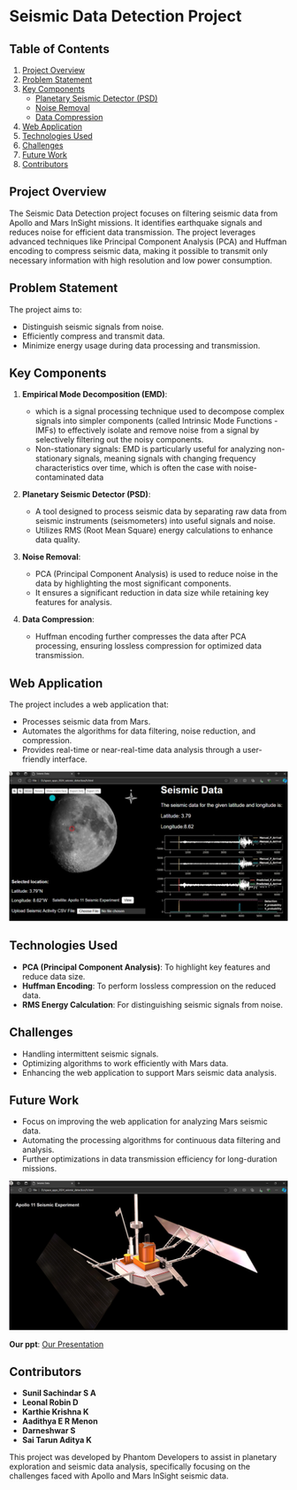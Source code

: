 # Seismic Data Detection Project

## Table of Contents
1. [Project Overview](#project-overview)
2. [Problem Statement](#problem-statement)
3. [Key Components](#key-components)
   - [Planetary Seismic Detector (PSD)](#planetary-seismic-detector-psd)
   - [Noise Removal](#noise-removal)
   - [Data Compression](#data-compression)
4. [Web Application](#web-application)
5. [Technologies Used](#technologies-used)
6. [Challenges](#challenges)
7. [Future Work](#future-work)
8. [Contributors](#contributors)

## Project Overview
The Seismic Data Detection project focuses on filtering seismic data from Apollo and Mars InSight missions. It identifies earthquake signals and reduces noise for efficient data transmission. The project leverages advanced techniques like Principal Component Analysis (PCA) and Huffman encoding to compress seismic data, making it possible to transmit only necessary information with high resolution and low power consumption.

## Problem Statement
The project aims to:
- Distinguish seismic signals from noise.
- Efficiently compress and transmit data.
- Minimize energy usage during data processing and transmission.

## Key Components

1. **Empirical Mode Decomposition (EMD)**:
   - which is a signal processing technique used to decompose complex signals into simpler components (called Intrinsic Mode Functions - IMFs) to effectively isolate and remove noise from a signal by selectively filtering out the noisy components.
   - Non-stationary signals:
         EMD is particularly useful for analyzing non-stationary signals, meaning signals with changing frequency characteristics over time, which is often the case with noise-contaminated data

3. **Planetary Seismic Detector (PSD)**: 
   - A tool designed to process seismic data by separating raw data from seismic instruments (seismometers) into useful signals and noise.
   - Utilizes RMS (Root Mean Square) energy calculations to enhance data quality.

4. **Noise Removal**:
   - PCA (Principal Component Analysis) is used to reduce noise in the data by highlighting the most significant components.
   - It ensures a significant reduction in data size while retaining key features for analysis.

5. **Data Compression**:
   - Huffman encoding further compresses the data after PCA processing, ensuring lossless compression for optimized data transmission.

## Web Application
The project includes a web application that:
- Processes seismic data from Mars.
- Automates the algorithms for data filtering, noise reduction, and compression.
- Provides real-time or near-real-time data analysis through a user-friendly interface.

![Seismic Data Interface](https://github.com/Aadithya-04/NASA-Space-App-Seismic-Detection/blob/main/images/web-app.jpg) 

## Technologies Used
- **PCA (Principal Component Analysis)**: To highlight key features and reduce data size.
- **Huffman Encoding**: To perform lossless compression on the reduced data.
- **RMS Energy Calculation**: For distinguishing seismic signals from noise.

## Challenges
- Handling intermittent seismic signals.
- Optimizing algorithms to work efficiently with Mars data.
- Enhancing the web application to support Mars seismic data analysis.

## Future Work
- Focus on improving the web application for analyzing Mars seismic data.
- Automating the processing algorithms for continuous data filtering and analysis.
- Further optimizations in data transmission efficiency for long-duration missions.

![Apollo 11 Seismic Experiment](https://github.com/Aadithya-04/NASA-Space-App-Seismic-Detection/blob/main/images/apollo-satellite.jpg) 

**Our ppt**: 
[Our Presentation](https://www.canva.com/design/DAGSsibhbzo/OtxS-zMjzHyhS-WrFEad-w/view?utm_content=DAGSsibhbzo&utm_campaign=designshare&utm_medium=link&utm_source=viewer)

## Contributors
- **Sunil Sachindar S A**
- **Leonal Robin D**
- **Karthie Krishna K**
- **Aadithya E R Menon**
- **Darneshwar S**
- **Sai Tarun Aditya K**

This project was developed by Phantom Developers to assist in planetary exploration and seismic data analysis, specifically focusing on the challenges faced with Apollo and Mars InSight seismic data.
